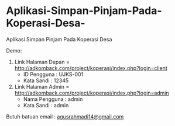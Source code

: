 # Aplikasi-Simpan-Pinjam-Pada-Koperasi-Desa-
Aplikasi Simpan Pinjam Pada Koperasi Desa

Demo:
1. Link Halaman Depan = http://adkomback.com/project/koperasi/index.php?login=client
   - ID Pengguna : UJKS-001
    - Kata Sandi : 12345
3. Link Halaman Admin = http://adkomback.com/project/koperasi/index.php?login=admin
    - Nama Pengguna : admin
    - Kata Sandi : admin

Butuh batuan email : agusrahmadi14@gmail.com
